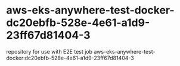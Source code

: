 # aws-eks-anywhere-test-docker-dc20ebfb-528e-4e61-a1d9-23ff67d81404-3
repository for use with E2E test job aws-eks-anywhere-test-docker:dc20ebfb-528e-4e61-a1d9-23ff67d81404-3
